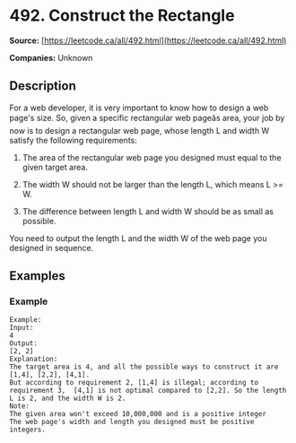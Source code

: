 # 492. Construct the Rectangle

**Source:** [https://leetcode.ca/all/492.html](https://leetcode.ca/all/492.html)

**Companies:** Unknown

## Description

For a web developer, it is very important to know how to design a web page's size. So, given
        a specific rectangular web pageâs area, your job by now is to design a rectangular web page,
        whose length L and width W satisfy the following requirements:

1. The area of the rectangular web page you designed must equal to the given target area.

2. The width W should not be larger than the length L, which means L >= W.

3. The difference between length L and width W should be as small as possible.

You need to output the length L and the width W of the web page you designed in sequence.

## Examples

### Example

```
Example:
Input:
4
Output:
[2, 2]
Explanation:
The target area is 4, and all the possible ways to construct it are [1,4], [2,2], [4,1].
But according to requirement 2, [1,4] is illegal; according to requirement 3,  [4,1] is not optimal compared to [2,2]. So the length L is 2, and the width W is 2.
Note:
The given area won't exceed 10,000,000 and is a positive integer
The web page's width and length you designed must be positive integers.
```

